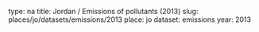 type: na
title: Jordan / Emissions of pollutants (2013)
slug: places/jo/datasets/emissions/2013
place: jo
dataset: emissions
year: 2013
